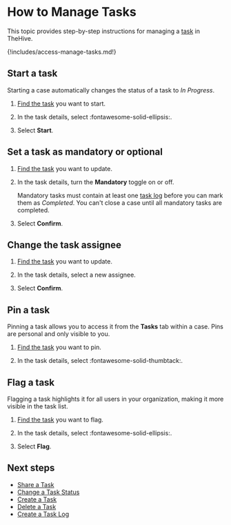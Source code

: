 # How to Manage Tasks

This topic provides step-by-step instructions for managing a [task](about-tasks.md) in TheHive.

{!includes/access-manage-tasks.md!}

## Start a task

Starting a case automatically changes the status of a task to *In Progress*.

1. [Find the task](../tasks/search-for-tasks/find-a-task.md) you want to start.

2. In the task details, select :fontawesome-solid-ellipsis:.

3. Select **Start**.

## Set a task as mandatory or optional

1. [Find the task](../tasks/search-for-tasks/find-a-task.md) you want to update.

2. In the task details, turn the **Mandatory** toggle on or off.

    Mandatory tasks must contain at least one [task log](about-task-logs.md) before you can mark them as *Completed*. You can't close a case until all mandatory tasks are completed.

3. Select **Confirm**.

## Change the task assignee

1. [Find the task](../tasks/search-for-tasks/find-a-task.md) you want to update.

2. In the task details, select a new assignee.

3. Select **Confirm**.

## Pin a task

Pinning a task allows you to access it from the **Tasks** tab within a case. Pins are personal and only visible to you.

1. [Find the task](../tasks/search-for-tasks/find-a-task.md) you want to pin.

2. In the task details, select :fontawesome-solid-thumbtack:.

## Flag a task

Flagging a task highlights it for all users in your organization, making it more visible in the task list.

1. [Find the task](../tasks/search-for-tasks/find-a-task.md) you want to flag.

2. In the task details, select :fontawesome-solid-ellipsis:.

3. Select **Flag**.

<h2>Next steps</h2>

* [Share a Task](share-a-task.md)
* [Change a Task Status](change-task-status.md)
* [Create a Task](create-a-task.md)
* [Delete a Task](delete-a-task.md)
* [Create a Task Log](create-a-task-log.md)
